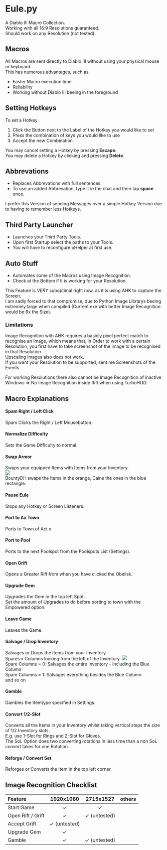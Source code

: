 # Eule.py

A Diablo III Macro Collection.\
Working with all 16:9 Resolutions guaranteed.\
Should work on any Resolution (not tested).

## Macros

All Macros are sent directly to Diablo III without using your physical mouse or keyboard.\
This has numerous advantages, such as

* Faster Macro execution time
* Reliability
* Working without Diablo III beeing in the foreground

## Setting Hotkeys

To set a Hotkey

1. Click the Button next to the Label of the Hotkey you would like to set
2. Press the combination of keys you would like to use
3. Accept the new Combination

You may cancel setting a Hotkey by pressing __Escape__.\
You may delete a Hotkey by clicking and pressing __Delete__.

## Abbrevations

* Replaces Abbrevations with full sentences.
* To use an added Abbrevation, type it in the chat and then tap __space__ once.

I prefer this Version of sending Messages over a simple Hotkey Version due to having to remember less Hotkeys.

## Third Party Launcher

* Launches your Third Party Tools.
* Upon first Startup select the paths to your Tools.
* You will have to reconfigure pHelper at first use.

## Auto Stuff

* Automates some of the Macros using Image Recognition.
* Check at the Bottom if it is working for your Resolution.

This Feature is _VERY_ suboptimal right now, as it is using AHK to capture the Screen.\
I am sadly forced to that compromise, due to Python Image Librarys beeing extremely large when compiled (Current exe with better Image Recognition would be 6x the Size).

### Limitations
Image Recognition with AHK requires a basicly pixel perfect match to recognise an Image, which means that, in Order to work with a certain Resolution, you first have to take screenshot of the image to be recognised in that Resolution .\
Upscaling Images also does not work.\
If you want your Resolution to be supported, sent me Screenshots of the Events.

For working Resolutions there also cannot be Image Recognition of inactive Windows => No Image Recognition inside Rift when using TurboHUD.

## Macro Explanations

#### Spam Right / Left Click

Spam Clicks the Right / Left Mousebutton.

#### Normalize Difficulty

Sets the Game Difficulty to normal.

#### Swap Armor

Swaps your equipped Items with Items from your Inventory.\
![](https://i.ibb.co/YQ5KNX8/swap-armor.png)\
BountyDH swaps the Items in the orange, Cains the ones in the blue rectangle.

#### Pause Eule

Stops any Hotkey or Screen Listeners.

#### Port to Ax Town

Ports to Town of Act x.

#### Port to Pool

Ports to the next Poolspot from the Poolspots List (Settings).

#### Open Grift

Opens a Greater Rift from when you have clicked the Obelisk.

#### Upgrade Gem

Upgrades the Gem in the top left Spot.\
Set the amount of Upgrades to do before porting to town with the Empowered option.

#### Leave Game

Leaves the Game.

#### Salvage / Drop Inventory

Salvages or Drops the Items from your Inventory.\
Spares x Columns looking from the left of the Inventory.
![](https://i.ibb.co/BfdL0kC/spare-columns.png)\
Spare Columns = 0: Salvages the entire Inventory - including the Blue Column\
Spare Columns = 1: Salvages everything besides the Blue Column\
and so on

#### Gamble

Gambles the Itemtype specified in Settings.

#### Convert 1/2-Slot

Converts all the Items in your Inventory whilst taking vertical steps the size of 1/2 Inventory slots.\
E.g. use 1-Slot for Rings and 2-Slot for Gloves.\
The SoL Option does two converting rotations in less time than a non SoL convert takes for one Rotation.

#### Reforge / Convert Set

Reforges or Converts the Item in the top left corner.

## Image Recognition Checklist

| Feature           |      1920x1080      |           2715x1527            | others |
| :---------------- | :-----------------: | :----------------------------: | :----: |
| Start Game        |      &#10003;       |            &#10003;            |        |
| Open Rift / Grift |      &#10003;       |      &#10003; (untested)       |        |
| Accept Grift      | &#10003; (untested) |                                |        |
| Upgrade Gem       |      &#10003;       |        
| Gamble            |      &#10003;       |      &#10003; (untested)
